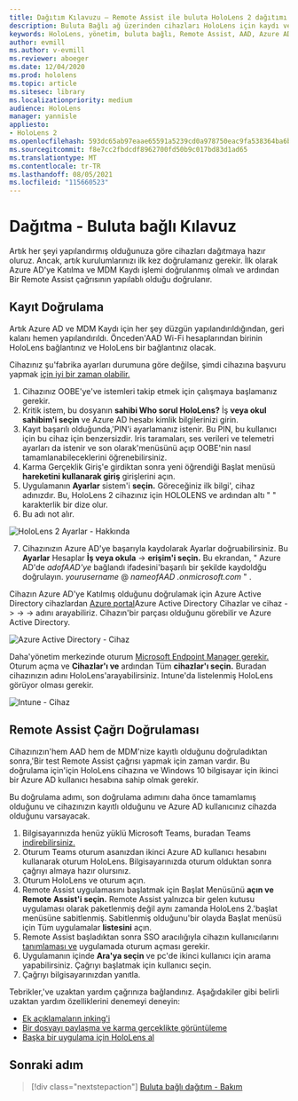 ```yaml
---
title: Dağıtım Kılavuzu – Remote Assist ile buluta HoloLens 2 dağıtımı - Dağıtım
description: Buluta Bağlı ağ üzerinden cihazları HoloLens için kaydı ve Remote Assist'i doğrulamayı öğrenin.
keywords: HoloLens, yönetim, buluta bağlı, Remote Assist, AAD, Azure AD, MDM, Mobil Cihaz Yönetimi
author: evmill
ms.author: v-evmill
ms.reviewer: aboeger
ms.date: 12/04/2020
ms.prod: hololens
ms.topic: article
ms.sitesec: library
ms.localizationpriority: medium
audience: HoloLens
manager: yannisle
appliesto:
- HoloLens 2
ms.openlocfilehash: 593dc65ab97eaae65591a5239cd0a978750eac9fa538364ba6bbc7ef0a2a08a4
ms.sourcegitcommit: f8e7cc2fbdcdf8962700fd50b9c017bd83d1ad65
ms.translationtype: MT
ms.contentlocale: tr-TR
ms.lasthandoff: 08/05/2021
ms.locfileid: "115660523"
---
```

# <a name="deploy---cloud-connected-guide"></a>Dağıtma - Buluta bağlı Kılavuz

Artık her şeyi yapılandırmış olduğunuza göre cihazları dağıtmaya hazır oluruz. Ancak, artık kurulumlarınızı ilk kez doğrulamanız gerekir. İlk olarak Azure AD'ye Katılma ve MDM Kaydı işlemi doğrulanmış olmalı ve ardından Bir Remote Assist çağrısının yapılablı olduğu doğrulanır.

## <a name="enrollment-validation"></a>Kayıt Doğrulama

Artık Azure AD ve MDM Kaydı için her şey düzgün yapılandırıldığından, geri kalanı hemen yapılandırıldı. Önceden&#39;AAD Wi-Fi hesaplarından birinin HoloLens bağlantınız ve HoloLens bir bağlantınız olacak.

Cihazınız şu&#39;fabrika ayarları durumuna göre değilse, şimdi cihazına başvuru yapmak [için iyi bir zaman olabilir.](/hololens/hololens-recovery#clean-reflash-the-device)

1. Cihazınız OOBE'ye&#39;ve istemleri takip etmek için çalışmaya başlamanız gerekir. 
1. Kritik istem, bu dosyanın **sahibi Who sorul HoloLens?** İş **veya okul sahibim'i seçin** ve Azure AD hesabı kimlik bilgilerinizi girin.
1. Kayıt başarılı olduğunda,&#39;PIN'i ayarlamanız istenir. Bu PIN, bu kullanıcı için bu cihaz için benzersizdir. Iris taramaları, ses verileri ve telemetri ayarları da istenir ve son olarak&#39;menüsünü açıp OOBE'nin nasıl tamamlanabileceklerini öğrenebilirsiniz.
1. Karma Gerçeklik Giriş'e girdiktan sonra yeni öğrendiği Başlat menüsü **hareketini kullanarak giriş** girişlerini açın.
1. Uygulamanın **Ayarlar** sistem'i **seçin.** Göreceğiniz ilk bilgi&#39;, cihaz adınızdır. Bu, HoloLens 2 cihazınız için HOLOLENS ve ardından altı &quot; &quot; karakterlik bir dize olur.
1. Bu adı not alır.

![HoloLens 2 Ayarlar - Hakkında](./images/hololens2-settings-about.jpg)

7. Cihazınızın Azure AD'ye başarıyla kaydolarak Ayarlar doğruabilirsiniz. Bu **Ayarlar** Hesaplar **İş veya okula**  ->  **erişim'i seçin.** Bu ekrandan, &quot; Azure AD'de _adofAAD'ye_ bağlandı ifadesini&#39;başarılı bir şekilde kaydoldğu doğrulayın. _yourusername_ @ _nameofAAD .onmicrosoft.com_ &quot; .


Cihazın Azure AD'ye Katılmış olduğunu doğrulamak için Azure Active Directory cihazlardan [Azure portal](https://portal.azure.com/#home)Azure Active Directory Cihazlar ve cihaz  ->    ->    ->  adını arayabiliriz. Cihazın&#39;bir parçası olduğunu görebilir ve Azure Active Directory.


![Azure Active Directory - Cihaz](./images/aad-enrollment.png)

Daha&#39;yönetim merkezinde oturum [Microsoft Endpoint Manager gerekir.](https://endpoint.microsoft.com/#home) Oturum açma ve **Cihazlar'ı ve** ardından Tüm **cihazlar'ı seçin.** Buradan cihazınızın adını HoloLens&#39;arayabilirsiniz. Intune'da listelenmiş HoloLens görüyor olması gerekir.

![Intune - Cihaz](./images/endpoint-all-devices-enrolled.png)

## <a name="remote-assist-call-validation"></a>Remote Assist Çağrı Doğrulaması

Cihazınızın&#39;hem AAD hem de MDM'nize kayıtlı olduğunu doğruladıktan sonra,&#39;Bir test Remote Assist çağrısı yapmak için zaman vardır. Bu doğrulama için&#39;için HoloLens cihazına ve Windows 10 bilgisayar için ikinci bir Azure AD kullanıcı hesabına sahip olmak gerekir.

Bu doğrulama adımı, son doğrulama adımını daha önce tamamlamış olduğunu ve cihazınızın kayıtlı olduğunu ve Azure AD kullanıcınız cihazda olduğunu varsayacak.


1. Bilgisayarınızda henüz yüklü Microsoft Teams, buradan Teams [indirebilirsiniz.](https://www.microsoft.com/microsoft-365/microsoft-teams/download-app)
2. Oturum Teams oturum asanızdan ikinci Azure AD kullanıcı hesabını kullanarak oturum HoloLens. Bilgisayarınızda oturum olduktan sonra çağrıyı almaya hazır olursınız.
3. Oturum HoloLens ve oturum açın.
4. Remote Assist uygulamasını başlatmak için Başlat Menüsünü **açın ve Remote** **Assist'i seçin.** Remote Assist yalnızca bir gelen kutusu uygulaması olarak paketlenmiş değil aynı zamanda HoloLens 2.&#39;başlat menüsüne sabitlenmiş. Sabitlenmiş olduğunu&#39;bir olayda Başlat menüsü için Tüm uygulamalar **listesini** açın.
5. Remote Assist başladıktan sonra SSO aracılığıyla cihazın kullanıcılarını [tanımlaması ve](/azure/active-directory/manage-apps/what-is-single-sign-on) uygulamada oturum açması gerekir.
6. Uygulamanın içinde **Ara'ya seçin** ve pc'de ikinci kullanıcı için arama yapabilirsiniz. Çağrıyı başlatmak için kullanıcı seçin.
7. Çağrıyı bilgisayarınızdan yanıtla.

Tebrikler,&#39;ve uzaktan yardım çağrınıza bağlandınız. Aşağıdakiler gibi belirli uzaktan yardım özelliklerini denemeyi deneyin:

- [Ek açıklamaların inking'i](/dynamics365/mixed-reality/remote-assist/add-annotations-hololens)
- [Bir dosyayı paylaşma ve karma gerçeklikte görüntüleme](/dynamics365/mixed-reality/remote-assist/display-save-files)
- [Başka bir uygulama için HoloLens al](/dynamics365/mixed-reality/remote-assist/get-help-hololens-app-hololens)

## <a name="next-step"></a>Sonraki adım

> [!div class="nextstepaction"]
> [Buluta bağlı dağıtım - Bakım](hololens2-cloud-connected-maintain.md)